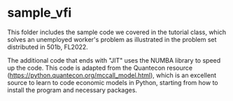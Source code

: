 # sample_vfi
This folder includes the sample code we covered in the tutorial class, which solves an unemployed worker's problem as illustrated in the problem set distributed in 501b, FL2022. 
 
The additional code that ends with "JIT" uses the NUMBA library to speed up the code. This code is adapted from the Quantecon resource (https://python.quantecon.org/mccall_model.html), which is an excellent source to learn to code economic models in Python, starting from how to install the program and necessary packages.
